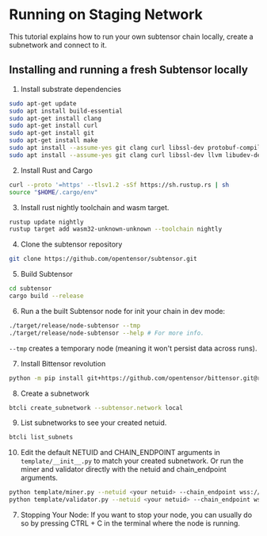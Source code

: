 # Running on Staging Network
This tutorial explains how to run your own subtensor chain locally, create a subnetwork and connect to it.

## Installing and running a fresh Subtensor locally

1. Install substrate dependencies
```bash
sudo apt-get update 
sudo apt install build-essential
sudo apt-get install clang
sudo apt-get install curl 
sudo apt-get install git 
sudo apt-get install make
sudo apt install --assume-yes git clang curl libssl-dev protobuf-compiler
sudo apt install --assume-yes git clang curl libssl-dev llvm libudev-dev make protobuf-compiler
```

2. Install Rust and Cargo
```bash
curl --proto '=https' --tlsv1.2 -sSf https://sh.rustup.rs | sh
source "$HOME/.cargo/env"
```

3. Install rust nightly toolchain and wasm target.
```bash
rustup update nightly
rustup target add wasm32-unknown-unknown --toolchain nightly
```

4. Clone the subtensor repository
```bash
git clone https://github.com/opentensor/subtensor.git
```

5. Build Subtensor
```bash
cd subtensor
cargo build --release
```

6. Run a the built Subtensor node for init your chain in dev mode:
```bash
./target/release/node-subtensor --tmp
./target/release/node-subtensor --help # For more info.
```
`--tmp` creates a temporary node (meaning it won't persist data across runs).

7. Install Bittensor revolution
```bash
python -m pip install git+https://github.com/opentensor/bittensor.git@revolution
```

8. Create a subnetwork
```bash
btcli create_subnetwork --subtensor.network local
```

9. List subnetworks to see your created netuid.
```bash
btcli list_subnets
```

10. Edit the default NETUID and CHAIN_ENDPOINT arguments in `template/__init__.py` to match your created subnetwork.
Or run the miner and validator directly with the netuid and chain_endpoint arguments.
```bash
python template/miner.py --netuid <your netuid> --chain_endpoint wss://0.0.0.0:9944
python template/validator.py --netuid <your netuid> --chain_endpoint ws:s//0.0.0.0:9944

```

7. Stopping Your Node:
If you want to stop your node, you can usually do so by pressing CTRL + C in the terminal where the node is running.
